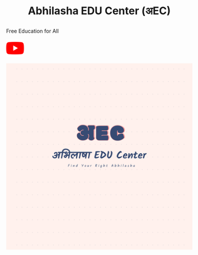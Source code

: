 # <p align="center"> Abhilasha EDU Center (अEC)
Free Education for All

[![Youtube Icon](assets/youtube-color.svg)](https://www.youtube.com/@AbhilashaEduCenter) 
</p>

![अEC](assets/logo.png)